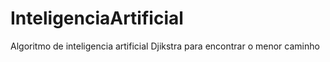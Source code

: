 # InteligenciaArtificial
Algoritmo de inteligencia artificial Djikstra para encontrar o menor caminho

